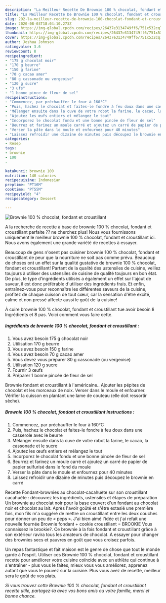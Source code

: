 ```yaml
---
description: "La Meilleur Recette De Brownie 100 % chocolat, fondant et croustillant"
title: "La Meilleur Recette De Brownie 100 % chocolat, fondant et croustillant"
slug: 292-la-meilleur-recette-de-brownie-100-chocolat-fondant-et-croustillant
date: 2020-08-03T18:04:10.273Z
image: https://img-global.cpcdn.com/recipes/26437e3134749ff6/751x532cq70/brownie-100-chocolat-fondant-et-croustillant-photo-principale-de-la-recette.jpg
thumbnail: https://img-global.cpcdn.com/recipes/26437e3134749ff6/751x532cq70/brownie-100-chocolat-fondant-et-croustillant-photo-principale-de-la-recette.jpg
cover: https://img-global.cpcdn.com/recipes/26437e3134749ff6/751x532cq70/brownie-100-chocolat-fondant-et-croustillant-photo-principale-de-la-recette.jpg
author: Joshua Johnson
ratingvalue: 3.6
reviewcount: 8
recipeingredient:
- "175 g chocolat noir"
- "170 g beurre"
- "150 g farine"
- "70 g cacao amer"
- "80 g cassonade ou vergeoise"
- "120 g sucre"
- "3 ufs"
- "1 bonne pince de fleur de sel"
recipeinstructions:
- "Commencez, par préchauffer le four à 160°C"
- "Puis, hachez le chocolat et faites-le fondre à feu doux dans une casserole avec le beurre"
- "Mélanger ensuite dans la cuve de votre robot la farine, le cacao, la cassonade et le sucre"
- "Ajoutez les œufs entiers et mélangez le tout"
- "Incorporez le chocolat fondu et une bonne pincée de fleur de sel"
- "Beurrez et farinez un moule carré et ajoutez un carré de papier de papier sulfurisé dans le fond du moule"
- "Verser la pâte dans le moule et enfournez pour 40 minutes"
- "Laissez refroidir une dizaine de minutes puis découpez le brownie en carré"
categories:
- Resep
tags:
- brownie
- 100
- 

katakunci: brownie 100  
nutrition: 140 calories
recipecuisine: Indonesian
preptime: "PT16M"
cooktime: "PT55M"
recipeyield: "4"
recipecategory: Dessert

---
```



![Brownie 100 % chocolat, fondant et croustillant](https://img-global.cpcdn.com/recipes/26437e3134749ff6/751x532cq70/brownie-100-chocolat-fondant-et-croustillant-photo-principale-de-la-recette.jpg)

A la recherche de recette à base de brownie 100 % chocolat, fondant et croustillant parfaite ?? ne cherchez plus! Nous vous fournissons uniquement le meilleur brownie 100 % chocolat, fondant et croustillant ici. Nous avons également une grande variété de recettes à essayer.

Beaucoup de gens n'osent pas cuisiner brownie 100 % chocolat, fondant et croustillant de peur que la nourriture ne soit pas comme prévu. Beaucoup de choses ont un effet sur la qualité gustative de brownie 100 % chocolat, fondant et croustillant! Partant de la qualité des ustensiles de cuisine, veillez toujours à utiliser des ustensiles de cuisine de qualité toujours en bon état. De plus, le type d'ingrédients utilisés a également un effet sur l'ajout de saveur, il est donc préférable d'utiliser des ingrédients frais. Et enfin, entraînez-vous pour reconnaître les différentes saveurs de la cuisine, profitez de chaque cuisson de tout cœur, car la sensation d'être excité, calme et non pressé affecte aussi le goût de la cuisine!

<!--inarticleads1-->

À cuire brownie 100 % chocolat, fondant et croustillant tue avoir besoin 8 Ingrédients et 8 pas. Voici comment vous faire cette.

##### Ingrédients de brownie 100 % chocolat, fondant et croustillant :

1. Vous avez besoin 175 g chocolat noir
1. Utilisation 170 g beurre
1. Vous avez besoin 150 g farine
1. Vous avez besoin 70 g cacao amer
1. Vous devez vous préparer 80 g cassonade (ou vergeoise)
1. Utilisation 120 g sucre
1. Fournir 3 œufs
1. Préparer 1 bonne pincée de fleur de sel


Brownie fondant et croustillant à l&#39;américaine.. Ajouter les pépites de chocolat et les morceaux de noix. Verser dans le moule et enfourner. Vérifier la cuisson en plantant une lame de couteau (elle doit ressortir sèche). 

<!--inarticleads2-->

##### Brownie 100 % chocolat, fondant et croustillant instructions :

1. Commencez, par préchauffer le four à 160°C
1. Puis, hachez le chocolat et faites-le fondre à feu doux dans une casserole avec le beurre
1. Mélanger ensuite dans la cuve de votre robot la farine, le cacao, la cassonade et le sucre
1. Ajoutez les œufs entiers et mélangez le tout
1. Incorporez le chocolat fondu et une bonne pincée de fleur de sel
1. Beurrez et farinez un moule carré et ajoutez un carré de papier de papier sulfurisé dans le fond du moule
1. Verser la pâte dans le moule et enfournez pour 40 minutes
1. Laissez refroidir une dizaine de minutes puis découpez le brownie en carré


Recette Fondant-brownies au chocolat-cacahuète sur son croustillant cacahuète : découvrez les ingrédients, ustensiles et étapes de préparation Un brownie au chocolat noir pour la base couvert d&#39;un fondant au chocolat noir et chocolat au lait. Après l&#39;avoir goûté et s&#39;être extasié une première fois, mon fils m&#39;a suggéré de mettre un croustillant entre les deux couches pour donner un peu de « peps ». J&#39;ai bien aimé l&#39;idée et j&#39;ai refait une nouvelle fournée Brownie fondant + cookie croustillant = BROOKIE Vous connaissez le brookie?. Ce brownie à la fois fondant et croustillant grâce à son extérieur ravira tous les amateurs de chocolat. A essayer pour changer des brownies secs et pauvres en goût que vous croisez parfois. 

<!--inarticleads1-->

<p>
Un repas fantastique et fait maison est le genre de chose que tout le monde garde à l'esprit. Utiliser ces Brownie 100 % chocolat, fondant et croustillant recette pour améliorer votre cuisine coïncide avec un athlète qui continue à s'entraîner - plus vous le faites, mieux vous vous améliorez, apprenez autant que vous le pouvez sur la cuisine. Plus vous avez de recette, meilleur sera le goût de vos plats.
</p>

<p>
<i>Si vous trouvez cette Brownie 100 % chocolat, fondant et croustillant recette utile, partagez-la avec vos bons amis ou votre famille, merci et bonne chance.</i>
</p>
